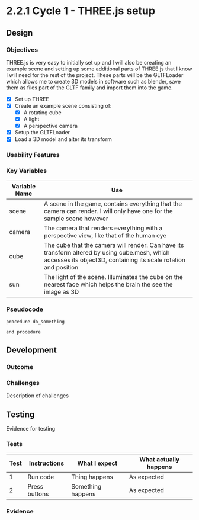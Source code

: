# 2.2.1 Cycle 1 - THREE.js setup

## Design

### Objectives

THREE.js is very easy to initially set up and I will also be creating an example scene and setting up some additional parts of THREE.js that I know I will need for the rest of the project. These parts will be the GLTFLoader which allows me to create 3D models in software such as blender, save them as files part of the GLTF family and import them into the game.

* [x] Set up THREE
* [x] Create an example scene consisting of:
  * [x] A rotating cube
  * [x] A light
  * [x] A perspective camera
* [x] Setup the GLTFLoader
* [x] Load a 3D model and alter its transform

### Usability Features

### Key Variables

| Variable Name | Use                                                                                                                                                              |
| ------------- | ---------------------------------------------------------------------------------------------------------------------------------------------------------------- |
| scene         | A scene in the game, contains everything that the camera can render. I will only have one for the sample scene however                                           |
| camera        | The camera that renders everything with a perspective view, like that of the human eye                                                                           |
| cube          | The cube that the camera will render. Can have its transform altered by using cube.mesh, which accesses its object3D, containing its scale rotation and position |
| sun           | The light of the scene. Illuminates the cube on the nearest face which helps the brain the see the image as 3D                                                   |

### Pseudocode

```
procedure do_something
    
end procedure
```

## Development

### Outcome

### Challenges

Description of challenges

## Testing

Evidence for testing

### Tests

| Test | Instructions  | What I expect     | What actually happens |
| ---- | ------------- | ----------------- | --------------------- |
| 1    | Run code      | Thing happens     | As expected           |
| 2    | Press buttons | Something happens | As expected           |

### Evidence
